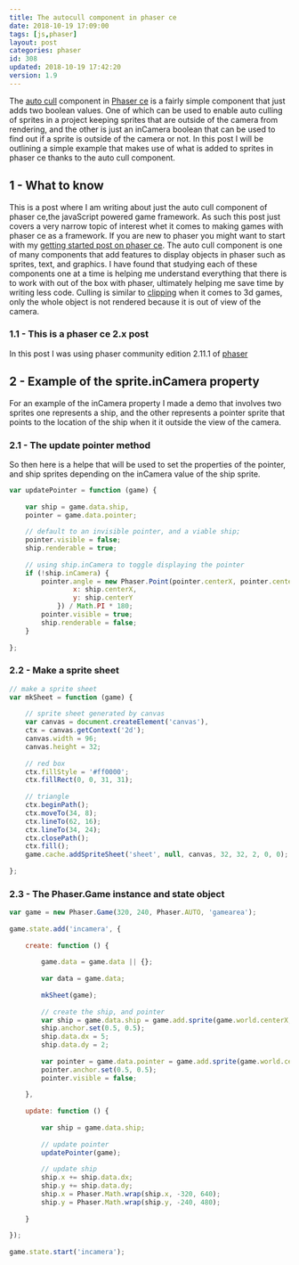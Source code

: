 ```yaml
---
title: The autocull component in phaser ce
date: 2018-10-19 17:09:00
tags: [js,phaser]
layout: post
categories: phaser
id: 308
updated: 2018-10-19 17:42:20
version: 1.9
---
```


The [auto cull](https://photonstorm.github.io/phaser-ce/Phaser.Component.AutoCull.html) component in [Phaser ce](https://photonstorm.github.io/phaser-ce/) is a fairly simple component that just adds two boolean values. One of which can be used to enable auto culling of sprites in a project keeping sprites that are outside of the camera from rendering, and the other is just an inCamera boolean that can be used to find out if a sprite is outside of the camera or not. In this post I will be outlining a simple example that makes use of what is added to sprites in phaser ce thanks to the auto cull component.

<!-- more -->

## 1 - What to know

This is a post where I am writing about just the auto cull component of phaser ce,the javaScript powered game framework. As such this post just covers a very narrow topic of interest whet it comes to making games with phaser ce as a framework. If you are new to phaser you might want to start with my [getting started post on phaser ce](/2017/10/04/phaser-getting-started/). The auto cull component is one of many components that add features to display objects in phaser such as sprites, text, and graphics. I have found that studying each of these components one at a time is helping me understand everything that there is to work with out of the box with phaser, ultimately helping me save time by writing less code. Culling is similar to [clipping](https://en.wikipedia.org/wiki/Clipping_(computer_graphics)) when it comes to 3d games, only the whole object is not rendered because it is out of view of the camera.

### 1.1 - This is a phaser ce 2.x post

In this post I was using phaser community edition 2.11.1 of [phaser](https://phaser.io/)

## 2 - Example of the sprite.inCamera property

For an example of the inCamera property I made a demo that involves two sprites one represents a ship, and the other represents a pointer sprite that points to the location of the ship when it it outside the view of the camera.

### 2.1 - The update pointer method

So then here is a helpe that will be used to set the properties of the pointer, and ship sprites depending on the inCamera value of the ship sprite.

```js
var updatePointer = function (game) {
 
    var ship = game.data.ship,
    pointer = game.data.pointer;
 
    // default to an invisible pointer, and a viable ship;
    pointer.visible = false;
    ship.renderable = true;
 
    // using ship.inCamera to toggle displaying the pointer
    if (!ship.inCamera) {
        pointer.angle = new Phaser.Point(pointer.centerX, pointer.centerY).angle({
                x: ship.centerX,
                y: ship.centerY
            }) / Math.PI * 180;
        pointer.visible = true;
        ship.renderable = false;
    }
 
};
```

### 2.2 - Make a sprite sheet

```js
// make a sprite sheet
var mkSheet = function (game) {
 
    // sprite sheet generated by canvas
    var canvas = document.createElement('canvas'),
    ctx = canvas.getContext('2d');
    canvas.width = 96;
    canvas.height = 32;
 
    // red box
    ctx.fillStyle = '#ff0000';
    ctx.fillRect(0, 0, 31, 31);
 
    // triangle
    ctx.beginPath();
    ctx.moveTo(34, 8);
    ctx.lineTo(62, 16);
    ctx.lineTo(34, 24);
    ctx.closePath();
    ctx.fill();
    game.cache.addSpriteSheet('sheet', null, canvas, 32, 32, 2, 0, 0);
 
};
```

### 2.3 - The Phaser.Game instance and state object

```js
var game = new Phaser.Game(320, 240, Phaser.AUTO, 'gamearea');
 
game.state.add('incamera', {
 
    create: function () {
 
        game.data = game.data || {};
 
        var data = game.data;
 
        mkSheet(game);
 
        // create the ship, and pointer
        var ship = game.data.ship = game.add.sprite(game.world.centerX, game.world.centerY, 'sheet', 0);
        ship.anchor.set(0.5, 0.5);
        ship.data.dx = 5;
        ship.data.dy = 2;
 
        var pointer = game.data.pointer = game.add.sprite(game.world.centerX, game.world.centerY, 'sheet', 1);
        pointer.anchor.set(0.5, 0.5);
        pointer.visible = false;
 
    },
 
    update: function () {
 
        var ship = game.data.ship;
 
        // update pointer
        updatePointer(game);
 
        // update ship
        ship.x += ship.data.dx;
        ship.y += ship.data.dy;
        ship.x = Phaser.Math.wrap(ship.x, -320, 640);
        ship.y = Phaser.Math.wrap(ship.y, -240, 480);
 
    }
 
});
 
game.state.start('incamera');
```
